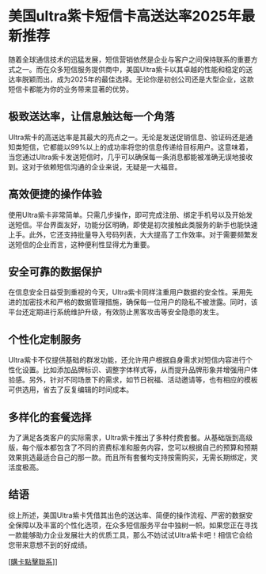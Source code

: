 # 美国ultra紫卡短信卡高送达率2025年最新推荐

随着全球通信技术的迅猛发展，短信营销依然是企业与客户之间保持联系的重要方式之一。而在众多短信服务提供商中，美国Ultra紫卡以其卓越的性能和稳定的送达率脱颖而出，成为2025年的最佳选择。无论你是初创公司还是大型企业，这款短信卡都能为你的业务带来显著的优势。

## 极致送达率，让信息触达每一个角落

Ultra紫卡的高送达率是其最大的亮点之一。无论是发送促销信息、验证码还是通知类短信，它都能以99%以上的成功率将您的信息传递给目标用户。这意味着，当您通过Ultra紫卡发送短信时，几乎可以确保每一条消息都能被准确无误地接收到。这对于依赖短信沟通的企业来说，无疑是一大福音。

## 高效便捷的操作体验

使用Ultra紫卡非常简单。只需几步操作，即可完成注册、绑定手机号以及开始发送短信。平台界面友好，功能分区明确，即使是初次接触此类服务的新手也能快速上手。此外，它还支持批量导入号码列表，大大提高了工作效率。对于需要频繁发送短信的企业而言，这种便利性显得尤为重要。

## 安全可靠的数据保护

在信息安全日益受到重视的今天，Ultra紫卡同样注重用户数据的安全性。采用先进的加密技术和严格的数据管理措施，确保每一位用户的隐私不被泄露。同时，该平台还定期进行系统维护升级，有效防止黑客攻击等安全隐患的发生。

## 个性化定制服务

Ultra紫卡不仅提供基础的群发功能，还允许用户根据自身需求对短信内容进行个性化设置。比如添加品牌标识、调整字体样式等，从而提升品牌形象并增强用户体验感。另外，针对不同场景下的需求，如节日祝福、活动邀请等，也有相应的模板可供选用，省去了反复编辑的时间成本。

## 多样化的套餐选择

为了满足各类客户的实际需求，Ultra紫卡推出了多种付费套餐。从基础版到高级版，每个版本都包含了不同的资费标准和服务内容，您可以根据自己的预算和预期效果挑选最适合自己的那一款。而且所有套餐均支持按需购买，无需长期绑定，灵活度极高。

## 结语

综上所述，美国Ultra紫卡凭借其出色的送达率、简便的操作流程、严密的数据安全保障以及丰富的个性化选项，在众多短信服务平台中独树一帜。如果您正在寻找一款能够助力企业发展壮大的优质工具，那么不妨试试Ultra紫卡吧！相信它会给您带来意想不到的好成绩。

[[購卡點擊聯系](https://t.me/s/SXDXQF)]]